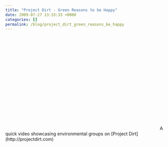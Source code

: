 ```yaml
---
title: "Project Dirt - Green Reasons to be Happy"
date: 2009-07-27 13:33:33 +0000
categories: []
permalink: /blog/project_dirt_green_reasons_be_happy
---
```

<object width="480" height="295">
<param name="movie" value="http://www.youtube.com/v/0tgZfJ1gw7w&amp;hl=en&amp;fs=1&amp;rel=0"></param><param name="allowFullScreen" value="true"></param><param name="allowscriptaccess" value="always"></param>

<embed src="http://www.youtube.com/v/0tgZfJ1gw7w&amp;hl=en&amp;fs=1&amp;rel=0" type="application/x-shockwave-flash" allowscriptaccess="always" allowfullscreen="true" width="480" height="295">
</embed>
</object>
A quick video showcasing environmental groups on [Project
Dirt](http://projectdirt.com)

